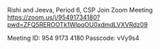Rishi and Jeeva, Period 6, CSP
Join Zoom Meeting
https://zoom.us/j/95491734180?pwd=ZFQ5REROOTk1WlpqOU0xdmdLVXVRdz09

Meeting ID: 954 9173 4180
Passcode: vVy9s4



